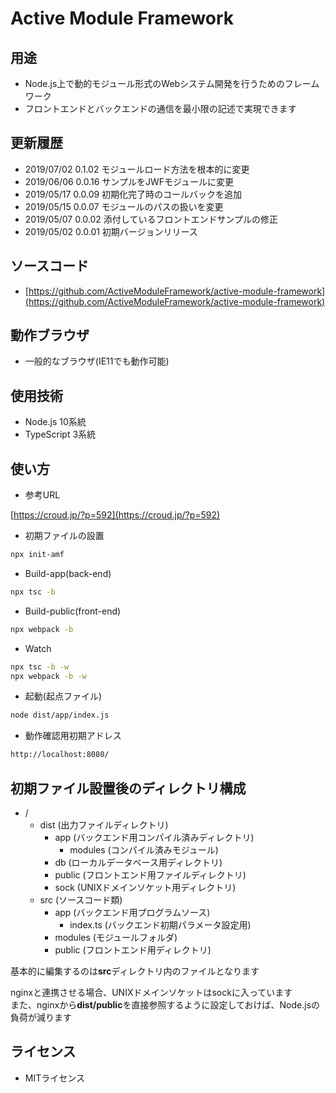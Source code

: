 # Active Module Framework

## 用途

- Node.js上で動的モジュール形式のWebシステム開発を行うためのフレームワーク
- フロントエンドとバックエンドの通信を最小限の記述で実現できます

## 更新履歴

- 2019/07/02 0.1.02 モジュールロード方法を根本的に変更
- 2019/06/06 0.0.16 サンプルをJWFモジュールに変更
- 2019/05/17 0.0.09 初期化完了時のコールバックを追加
- 2019/05/15 0.0.07 モジュールのパスの扱いを変更
- 2019/05/07 0.0.02 添付しているフロントエンドサンプルの修正
- 2019/05/02 0.0.01 初期バージョンリリース

## ソースコード

- [https://github.com/ActiveModuleFramework/active-module-framework](https://github.com/ActiveModuleFramework/active-module-framework)

## 動作ブラウザ

- 一般的なブラウザ(IE11でも動作可能)

## 使用技術

- Node.js 10系統
- TypeScript 3系統
  
## 使い方

- 参考URL  

 [https://croud.jp/?p=592](https://croud.jp/?p=592)  
  
- 初期ファイルの設置

```.sh
npx init-amf
```

- Build-app(back-end)

```.sh
npx tsc -b
```

- Build-public(front-end)

```.sh
npx webpack -b
```

- Watch
  
```.sh
npx tsc -b -w
npx webpack -b -w
```

- 起動(起点ファイル)

```.sh
node dist/app/index.js
```

- 動作確認用初期アドレス

```.sh
http://localhost:8080/
```

## 初期ファイル設置後のディレクトリ構成

- /
  - dist (出力ファイルディレクトリ)
    - app (バックエンド用コンパイル済みディレクトリ)
      - modules (コンパイル済みモジュール)
    - db (ローカルデータベース用ディレクトリ)
    - public (フロントエンド用ファイルディレクトリ)
    - sock (UNIXドメインソケット用ディレクトリ) 
  - src (ソースコード類)
    - app (バックエンド用プログラムソース)
      - index.ts (バックエンド初期パラメータ設定用)
    - modules (モジュールフォルダ)
    - public (フロントエンド用ディレクトリ)
  
基本的に編集するのは**src**ディレクトリ内のファイルとなります  

nginxと連携させる場合、UNIXドメインソケットはsockに入っています  
また、nginxから**dist/public**を直接参照するように設定しておけば、Node.jsの負荷が減ります

## ライセンス

- MITライセンス  
